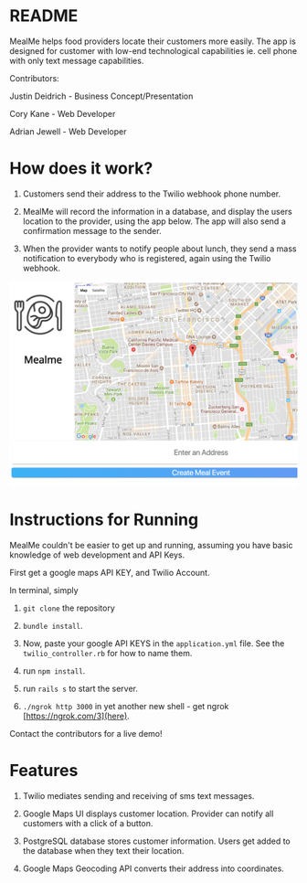 # README

MealMe helps food providers locate their customers more easily. The app is designed for customer with low-end technological capabilities ie. cell phone with only text message capabilities.

Contributors:

Justin Deidrich - Business Concept/Presentation

Cory Kane - Web Developer

Adrian Jewell - Web Developer

# How does it work?

1. Customers send their address to the Twilio webhook phone number.

2. MealMe will record the information in a database, and display the users location to the provider, using the app below. The app will also send a confirmation message to the sender.

3. When the provider wants to notify people about lunch, they send a mass notification to everybody who is registered, again using the Twilio webhook.

![alt text](https://github.com/ckane30691/mealme/blob/master/docs/shot.png)

# Instructions for Running

MealMe couldn't be easier to get up and running, assuming you have basic knowledge of web development and API Keys.

First get a google maps API KEY, and Twilio Account.

In terminal, simply

1. `git clone` the repository

2. `bundle install`.

3. Now, paste your google API KEYS in the `application.yml` file.  See the `twilio_controller.rb` for how to name them.

4. run `npm install`.

5. run `rails s` to start the server.

6. `./ngrok http 3000` in yet another new shell - get ngrok [https://ngrok.com/3](here).

Contact the contributors for a live demo!

# Features

1. Twilio mediates sending and receiving of sms text messages.

2. Google Maps UI displays customer location. Provider can notify all customers with a click of a button.

3. PostgreSQL database stores customer information. Users get added to the database when they text their location.

4. Google Maps Geocoding API converts their address into coordinates.
